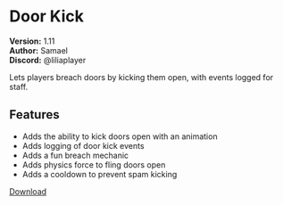 # Door Kick

**Version:** 1.11  
**Author:** Samael  
**Discord:** @liliaplayer  

Lets players breach doors by kicking them open, with events logged for staff.

## Features

- Adds the ability to kick doors open with an animation
- Adds logging of door kick events
- Adds a fun breach mechanic
- Adds physics force to fling doors open
- Adds a cooldown to prevent spam kicking

[Download](https://github.com/LiliaFramework/Modules/raw/refs/heads/gh-pages/doorkick.zip)

